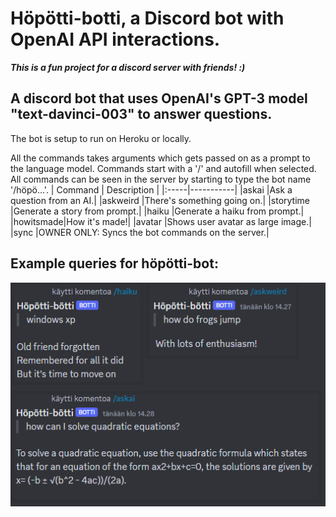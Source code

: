 # Höpötti-botti, a Discord bot with OpenAI API interactions.
***This is a fun project for a discord server with friends! :)***

## A discord bot that uses OpenAI's GPT-3 model "text-davinci-003" to answer questions.

The bot is setup to run on Heroku or locally.

All the commands takes arguments which gets passed on as a prompt to the language model. Commands start with a '/' and autofill when selected. All commands can be seen in the server by starting to type the bot name '/höpö...'.
| Command | Description |
|:-----|-----------|
|askai     |Ask a question from an AI.|
|askweird  |There's something going on.|
|storytime |Generate a story from prompt.|
|haiku     |Generate a haiku from prompt.|
|howitsmade|How it's made!|
|avatar    |Shows user avatar as large image.|
|sync      |OWNER ONLY: Syncs the bot commands on the server.|

## Example queries for höpötti-bot:

<picture>
 <img alt="Sample of the bot commands working" src="https://github.com/Niosni/hopotti/blob/master/images/sample_queries.png">
</picture>

